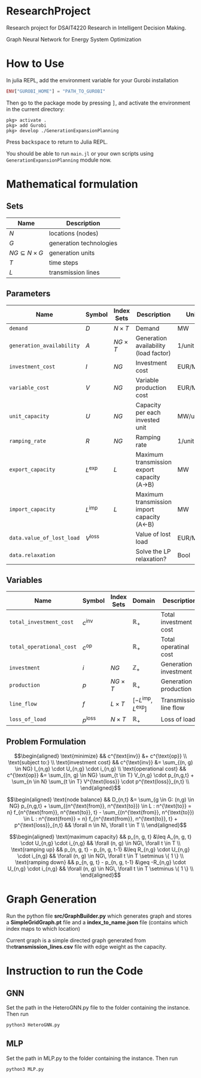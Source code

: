# ResearchProject

Research project for DSAIT4220 Research in Intelligent Decision Making. 

Graph Neural Network for Energy System Optimization

# How to Use

In julia REPL, add the environment variable for your Gurobi installation

```julia
ENV["GUROBI_HOME"] = "PATH_TO_GUROBI"
```

Then go to the package mode by pressing <kbd>]</kbd>, and activate the environment in the current directory:
```
pkg> activate .
pkg> add Gurobi
pkg> develop ./GenerationExpansionPlanning
```

Press <kbd>backspace</kbd> to return to Julia REPL.

You should be able to run `main.jl` or your own scripts using `GenerationExpansionPlanning` module now.

# Mathematical formulation

## Sets
| **Name**                  | **Description**         |
|---------------------------|-------------------------|
| $N$                       | locations (nodes)       |
| $G$                       | generation technologies |
| $NG \subseteq N \times G$ | generation units        |
| $T$                       | time steps              |
| $L$                       | transmission lines      |

## Parameters
| **Name**                  | **Symbol**        | **Index Sets** | **Description**                             | **Unit** |
|---------------------------|-------------------|----------------|---------------------------------------------|----------|
| `demand`                  | $D$               | $N \times T$   | Demand                                      | MW       |
| `generation_availability` | $A$               | $NG \times T$  | Generation availability (load factor)       | 1/unit   |
| `investment_cost`         | $I$               | $NG$           | Investment cost                             | EUR/MW   |
| `variable_cost`           | $V$               | $NG$           | Variable production cost                    | EUR/MWh  |
| `unit_capacity`           | $U$               | $NG$           | Capacity per each invested unit             | MW/unit  |
| `ramping_rate`            | $R$               | $NG$           | Ramping rate                                | 1/unit   |
| `export_capacity`         | $L^{\text{exp}}$  | $L$            | Maximum transmission export capacity (A->B) | MW       |
| `import_capacity`         | $L^{\text{imp}}$  | $L$            | Maximum transmission import capacity (A<-B) | MW       |
| `data.value_of_lost_load` | $V^{\text{loss}}$ |                | Value of lost load                          | EUR/MWh  |
| `data.relaxation`         |                   |                | Solve the LP relaxation?                    | Bool     |

## Variables
| **Name**                 | **Symbol**        | **Index Sets** | **Domain**                          | **Description**                             | **Unit** |
|--------------------------|-------------------|----------------|-------------------------------------|---------------------------------------------|----------|
| `total_investment_cost`  | $c^{\text{inv}}$  |                | $\mathbb{R}_+$                      | Total investment cost                       | EUR      |
| `total_operational_cost` | $c^{\text{op}}$   |                | $\mathbb{R}_+$                      | Total operatinal cost                       | EUR      |
| `investment`             | $i$               | $NG$           | $\mathbb{Z}_+$                      | Generation investment                       | units    |
| `production`             | $p$               | $NG \times T$  | $\mathbb{R}_+$                      | Generation production                       | MW       |
| `line_flow`              | $f$               | $L \times T$   | $[-L^{\text{imp}}, L^{\text{exp}}]$ | Transmission line flow                      | MW       |
| `loss_of_load`           | $p^{\text{loss}}$ | $N \times T$   | $\mathbb{R}_+$                      | Loss of load                                | MW       |


## Problem Formulation

$$\begin{aligned}
\text{minimize}
&& c^{\text{inv}} &+ c^{\text{op}} \\
\text{subject to:} \\
\text{investment cost} && c^{\text{inv}} &= \sum_{(n, g) \in NG} I_{n,g} \cdot U_{n,g} \cdot i_{n,g} \\
\text{operational cost} && c^{\text{op}} &= \sum_{(n, g) \in NG} \sum_{t \in T} V_{n,g} \cdot p_{n,g,t} + \sum_{n \in N} \sum_{t \in T} V^{\text{loss}} \cdot p^{\text{loss}}_{n,t} \\
\end{aligned}$$

$$\begin{aligned}
\text{node balance} && D_{n,t} &= \sum_{g \in G: (n,g) \in NG} p_{n,g,t} + \sum_{(n^{\text{from}}, n^{\text{to}}) \in L : n^{\text{to}} = n} f_{n^{\text{from}}, n^{\text{to}}, t} - \sum_{(n^{\text{from}}, n^{\text{to}}) \in L : n^{\text{from}} = n} f_{n^{\text{from}}, n^{\text{to}}, t} + p^{\text{loss}}_{n,t} && \forall n \in N\, \forall t \in T \\
\end{aligned}$$

$$\begin{aligned}
\text{maximum capacity} && p_{n, g, t} &\leq A_{n, g, t} \cdot U_{n,g} \cdot i_{n,g} && \forall (n, g) \in NG\, \forall t \in T \\
\text{ramping up} && p_{n, g, t} - p_{n, g, t-1} &\leq R_{n,g} \cdot U_{n,g} \cdot i_{n,g} && \forall (n, g) \in NG\, \forall t \in T \setminus \{ 1 \} \\
\text{ramping down} && p_{n, g, t} - p_{n, g, t-1} &\geq -R_{n,g} \cdot U_{n,g} \cdot i_{n,g} && \forall (n, g) \in NG\, \forall t \in T \setminus \{ 1 \} \\
\end{aligned}$$



# Graph Generation
Run the python file **src/GraphBuilder.py** which generates graph and stores a **SimpleGridGraph.pt** file and a **index_to_name.json** file (contains which index maps to which location)

Current graph is a simple directed graph generated from the**transmission_lines.csv** file with edge weight as the capacity.

# Instruction to run the Code
## GNN
Set the path in the HeteroGNN.py file to the folder containing the instance. Then run
```bash
python3 HeteroGNN.py
```

## MLP
Set the path in MLP.py to the folder containing the instance. Then run
```bash
python3 MLP.py
```